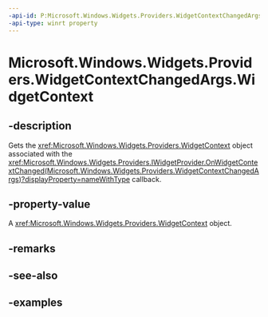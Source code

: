 ```yaml
---
-api-id: P:Microsoft.Windows.Widgets.Providers.WidgetContextChangedArgs.WidgetContext
-api-type: winrt property
---
```


# Microsoft.Windows.Widgets.Providers.WidgetContextChangedArgs.WidgetContext

<!--
public Microsoft.Windows.Widgets.Providers.WidgetContext WidgetContext { get; }
-->

## -description

Gets the <xref:Microsoft.Windows.Widgets.Providers.WidgetContext> object associated with the <xref:Microsoft.Windows.Widgets.Providers.IWidgetProvider.OnWidgetContextChanged(Microsoft.Windows.Widgets.Providers.WidgetContextChangedArgs)?displayProperty=nameWithType> callback.

## -property-value

A <xref:Microsoft.Windows.Widgets.Providers.WidgetContext> object.

## -remarks

## -see-also

## -examples



